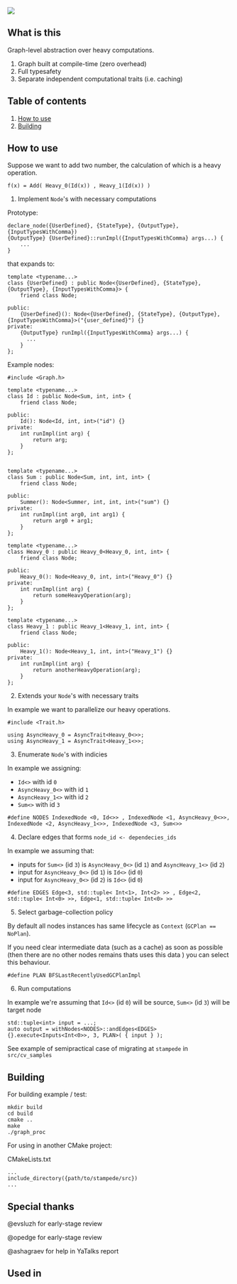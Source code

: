 ![](https://user-images.githubusercontent.com/7226886/113434932-8781e780-93ea-11eb-81ed-7576ca090bcc.png)

## What is this
Graph-level abstraction over heavy computations.
1. Graph built at compile-time (zero overhead)
2. Full typesafety
3. Separate independent computational traits (i.e. caching)

## Table of contents
1. [How to use](#how-to-use)
2. [Building](#building)

## How to use

Suppose we want to add two number, the calculation of which is a heavy operation.

`f(x) = Add( Heavy_0(Id(x)) , Heavy_1(Id(x)) )`

1. Implement `Node`'s with necessary computations

Prototype:
```
declare_node({UserDefined}, {StateType}, {OutputType}, {InputTypesWithComma})
{OutputType} {UserDefined}::runImpl({InputTypesWithComma} args...) {
    ...
}

```
that expands to:
```
template <typename...>
class {UserDefined} : public Node<{UserDefined}, {StateType}, {OutputType}, {InputTypesWithComma}> {
    friend class Node;

public:
    {UserDefined}(): Node<{UserDefined}, {StateType}, {OutputType}, {InputTypesWithComma}>("{user_defined}") {}
private:
    {OutputType} runImpl({InputTypesWithComma} args...) {
      ...
    }
};

```

Example nodes:
```
#include <Graph.h>

template <typename...>
class Id : public Node<Sum, int, int> {
    friend class Node;

public:
    Id(): Node<Id, int, int>("id") {}
private:
    int runImpl(int arg) {
        return arg;
    }
};


template <typename...>
class Sum : public Node<Sum, int, int, int> {
    friend class Node;

public:
    Summer(): Node<Summer, int, int, int>("sum") {}
private:
    int runImpl(int arg0, int arg1) {
        return arg0 + arg1;
    }
};

template <typename...>
class Heavy_0 : public Heavy_0<Heavy_0, int, int> {
    friend class Node;

public:
    Heavy_0(): Node<Heavy_0, int, int>("Heavy_0") {}
private:
    int runImpl(int arg) {
        return someHeavyOperation(arg);
    }
};

template <typename...>
class Heavy_1 : public Heavy_1<Heavy_1, int, int> {
    friend class Node;

public:
    Heavy_1(): Node<Heavy_1, int, int>("Heavy_1") {}
private:
    int runImpl(int arg) {
        return anotherHeavyOperation(arg);
    }
};
```

2. Extends your `Node`'s with necessary traits

In example we want to parallelize our heavy operations.
```
#include <Trait.h>

using AsyncHeavy_0 = AsyncTrait<Heavy_0<>>;
using AsyncHeavy_1 = AsyncTrait<Heavy_1<>>;
```

3. Enumerate `Node`'s with indicies

In example we assigning:
* `Id<>` with id `0`
* `AsyncHeavy_0<>` with id `1`
* `AsyncHeavy_1<>` with id `2`
* `Sum<>` with id `3`

```
#define NODES IndexedNode <0, Id<>> , IndexedNode <1, AsyncHeavy_0<>>, IndexedNode <2, AsyncHeavy_1<>>, IndexedNode <3, Sum<>>
```

4. Declare edges that forms ` node_id <- dependecies_ids `

In example we assuming that:
* inputs for `Sum<>` (id `3`) is `AsyncHeavy_0<>` (id `1`) and `AsyncHeavy_1<>` (id `2`)
* input for `AsyncHeavy_0<>` (id `1`) is `Id<>` (id `0`)
* input for `AsyncHeavy_0<>` (id `2`) is `Id<>` (id `0`)
```
#define EDGES Edge<3, std::tuple< Int<1>, Int<2> >> , Edge<2, std::tuple< Int<0> >>, Edge<1, std::tuple< Int<0> >>
```

5. Select garbage-collection policy

By default all nodes instances has same lifecycle as `Context` (`GCPlan == NoPlan`).

If you need clear intermediate data (such as a cache) as soon as possible (then there are no other nodes remains thats uses this data ) you can select this behaviour.
```
#define PLAN BFSLastRecentlyUsedGCPlanImpl
```


6. Run computations

In example we're assuming that `Id<>` (id `0`) will be source, `Sum<>` (id `3`) will be target node
```
std::tuple<int> input = ...;
auto output = withNodes<NODES>::andEdges<EDGES>{}.execute<Inputs<Int<0>>, 3, PLAN>( { input } );
```

See example of semipractical case of migrating at `stampede` in `src/cv_samples`

## Building

For building example / test:
```
mkdir build
cd build
cmake ..
make
./graph_proc
```
For using in another CMake project:

CMakeLists.txt
```
...
include_directory({path/to/stampede/src})
...
```

## Special thanks

@evsluzh for early-stage review

@opedge for early-stage review

@ashagraev for help in YaTalks report

## Used in




